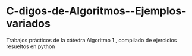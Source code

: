 # C-digos-de-Algoritmos--Ejemplos-variados
Trabajos prácticos de la cátedra Algoritmo 1 , compilado de ejercicios resueltos en python
